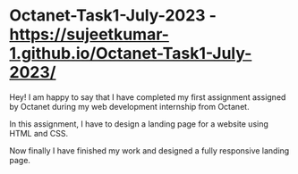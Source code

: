 # Octanet-Task1-July-2023 - https://sujeetkumar-1.github.io/Octanet-Task1-July-2023/
Hey!
I am happy to say that I have completed my first assignment assigned by Octanet during my web development internship from Octanet.

In this assignment, I have to design a landing page for a website using HTML and CSS.

Now finally I have finished my work and designed a fully responsive landing page.
